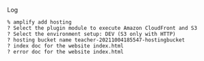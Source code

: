 Log

    % amplify add hosting
    ? Select the plugin module to execute Amazon CloudFront and S3
    ? Select the environment setup: DEV (S3 only with HTTP)
    ? hosting bucket name teacher-20211004185547-hostingbucket
    ? index doc for the website index.html
    ? error doc for the website index.html

